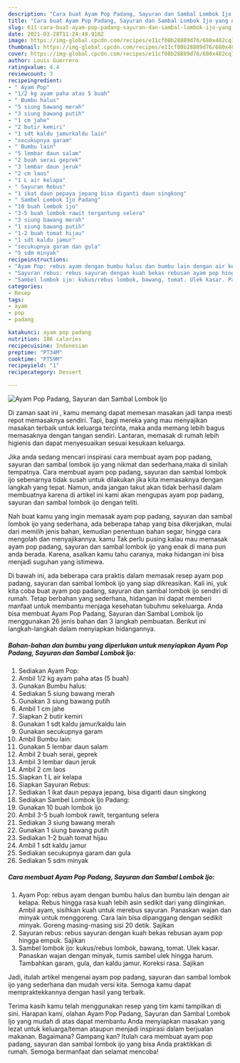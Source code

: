 ```yaml
---
description: "Cara buat Ayam Pop Padang, Sayuran dan Sambal Lombok Ijo yang nikmat Untuk Jualan"
title: "Cara buat Ayam Pop Padang, Sayuran dan Sambal Lombok Ijo yang nikmat Untuk Jualan"
slug: 611-cara-buat-ayam-pop-padang-sayuran-dan-sambal-lombok-ijo-yang-nikmat-untuk-jualan
date: 2021-03-28T11:24:49.918Z
image: https://img-global.cpcdn.com/recipes/e11cf08b28889d76/680x482cq70/ayam-pop-padang-sayuran-dan-sambal-lombok-ijo-foto-resep-utama.jpg
thumbnail: https://img-global.cpcdn.com/recipes/e11cf08b28889d76/680x482cq70/ayam-pop-padang-sayuran-dan-sambal-lombok-ijo-foto-resep-utama.jpg
cover: https://img-global.cpcdn.com/recipes/e11cf08b28889d76/680x482cq70/ayam-pop-padang-sayuran-dan-sambal-lombok-ijo-foto-resep-utama.jpg
author: Louis Guerrero
ratingvalue: 4.4
reviewcount: 3
recipeingredient:
- " Ayam Pop"
- "1/2 kg ayam paha atas 5 buah"
- " Bumbu halus"
- "5 siung bawang merah"
- "3 siung bawang putih"
- "1 cm jahe"
- "2 butir kemiri"
- "1 sdt kaldu jamurkaldu lain"
- "secukupnya garam"
- " Bumbu lain"
- "5 lembar daun salam"
- "2 buah serai geprek"
- "3 lembar daun jeruk"
- "2 cm laos"
- "1 L air kelapa"
- " Sayuran Rebus"
- "1 ikat daun pepaya jepang bisa diganti daun singkong"
- " Sambel Lombok Ijo Padang"
- "10 buah lombok ijo"
- "3-5 buah lombok rawit tergantung selera"
- "3 siung bawang merah"
- "1 siung bawang putih"
- "1-2 buah tomat hijau"
- "1 sdt kaldu jamur"
- "secukupnya garam dan gula"
- "5 sdm minyak"
recipeinstructions:
- "Ayam Pop: rebus ayam dengan bumbu halus dan bumbu lain dengan air kelapa. Rebus hingga rasa kuah lebih asin sedikit dari yang diinginkan. Ambil ayam, sisihkan kuah untuk merebus sayuran. Panaskan wajan dan minyak untuk menggoreng. Cara lain bisa dipanggang dengan sedikit minyak. Goreng masing-masing sisi 20 detik. Sajikan"
- "Sayuran rebus: rebus sayuran dengan kuah bekas rebusan ayam pop hingga empuk. Sajikan"
- "Sambel lombok ijo: kukus/rebus lombok, bawang, tomat. Ulek kasar. Panaskan wajan dengan minyak, tumis sambel ulek hingga harum. Tambahkan garam, gula, dan kaldu jamur. Koreksi rasa. Sajikan"
categories:
- Resep
tags:
- ayam
- pop
- padang

katakunci: ayam pop padang 
nutrition: 186 calories
recipecuisine: Indonesian
preptime: "PT34M"
cooktime: "PT59M"
recipeyield: "1"
recipecategory: Dessert

---
```



![Ayam Pop Padang, Sayuran dan Sambal Lombok Ijo](https://img-global.cpcdn.com/recipes/e11cf08b28889d76/680x482cq70/ayam-pop-padang-sayuran-dan-sambal-lombok-ijo-foto-resep-utama.jpg)

Di zaman  saat ini , kamu memang dapat memesan masakan jadi tanpa mesti repot memasaknya sendiri. Tapi, bagi mereka yang mau menyajikan masakan terbaik untuk keluarga tercinta, maka anda memang lebih bagus memasaknya dengan tangan sendiri. Lantaran, memasak di rumah lebih higienis dan dapat menyesuaikan sesuai kesukaan keluarga.

Jika anda sedang mencari inspirasi cara membuat ayam pop padang, sayuran dan sambal lombok ijo yang nikmat dan sederhana,maka di sinilah tempatnya. Cara membuat ayam pop padang, sayuran dan sambal lombok ijo  sebenarnya tidak susah untuk dilakukan jika kita memasaknya dengan langkah yang tepat. Namun, anda jangan takut akan tidak berhasil dalam membuatnya 
karena di artikel ini kami akan mengupas ayam pop padang, sayuran dan sambal lombok ijo dengan teliti.  



Nah buat kamu yang ingin memasak ayam pop padang, sayuran dan sambal lombok ijo yang sederhana, ada beberapa tahap yang bisa dikerjakan, mulai dari memilih jenis bahan, kemudian penentuan bahan segar, hingga cara mengolah dan menyajikannya. kamu Tak perlu pusing kalau mau memasak ayam pop padang, sayuran dan sambal lombok ijo yang enak di mana pun anda berada. Karena, asalkan kamu  tahu caranya, maka hidangan ini bisa menjadi suguhan yang istimewa.

Di bawah ini, ada beberapa cara praktis  dalam memasak resep ayam pop padang, sayuran dan sambal lombok ijo yang siap dikreasikan. Kali ini, yuk kita coba buat ayam pop padang, sayuran dan sambal lombok ijo sendiri di rumah. Tetap berbahan yang sederhana, hidangan ini dapat memberi manfaat untuk membantu menjaga kesehatan tubuhmu sekeluarga. Anda bisa membuat Ayam Pop Padang, Sayuran dan Sambal Lombok Ijo menggunakan 26 jenis bahan dan 3 langkah pembuatan. Berikut ini langkah-langkah dalam menyiapkan hidangannya.

<!--inarticleads1-->

##### Bahan-bahan dan bumbu yang diperlukan untuk menyiapkan Ayam Pop Padang, Sayuran dan Sambal Lombok Ijo:

1. Sediakan  Ayam Pop:
1. Ambil 1/2 kg ayam paha atas (5 buah)
1. Gunakan  Bumbu halus:
1. Sediakan 5 siung bawang merah
1. Gunakan 3 siung bawang putih
1. Ambil 1 cm jahe
1. Siapkan 2 butir kemiri
1. Gunakan 1 sdt kaldu jamur/kaldu lain
1. Gunakan secukupnya garam
1. Ambil  Bumbu lain:
1. Gunakan 5 lembar daun salam
1. Ambil 2 buah serai, geprek
1. Ambil 3 lembar daun jeruk
1. Ambil 2 cm laos
1. Siapkan 1 L air kelapa
1. Siapkan  Sayuran Rebus:
1. Sediakan 1 ikat daun pepaya jepang, bisa diganti daun singkong
1. Sediakan  Sambel Lombok Ijo Padang:
1. Gunakan 10 buah lombok ijo
1. Ambil 3-5 buah lombok rawit, tergantung selera
1. Sediakan 3 siung bawang merah
1. Gunakan 1 siung bawang putih
1. Sediakan 1-2 buah tomat hijau
1. Ambil 1 sdt kaldu jamur
1. Sediakan secukupnya garam dan gula
1. Sediakan 5 sdm minyak




<!--inarticleads2-->

##### Cara membuat Ayam Pop Padang, Sayuran dan Sambal Lombok Ijo:

1. Ayam Pop: rebus ayam dengan bumbu halus dan bumbu lain dengan air kelapa. Rebus hingga rasa kuah lebih asin sedikit dari yang diinginkan. Ambil ayam, sisihkan kuah untuk merebus sayuran. Panaskan wajan dan minyak untuk menggoreng. Cara lain bisa dipanggang dengan sedikit minyak. Goreng masing-masing sisi 20 detik. Sajikan
1. Sayuran rebus: rebus sayuran dengan kuah bekas rebusan ayam pop hingga empuk. Sajikan
1. Sambel lombok ijo: kukus/rebus lombok, bawang, tomat. Ulek kasar. Panaskan wajan dengan minyak, tumis sambel ulek hingga harum. Tambahkan garam, gula, dan kaldu jamur. Koreksi rasa. Sajikan




Jadi, itulah artikel mengenai  ayam pop padang, sayuran dan sambal lombok ijo  yang sederhana dan mudah versi kita. Semoga kamu dapat mempraktekkannya dengan hasil yang terbaik. 

Terima kasih kamu telah menggunakan resep yang tim kami tampilkan di sini. Harapan kami, olahan  Ayam Pop Padang, Sayuran dan Sambal Lombok Ijo yang mudah di atas dapat membantu Anda menyiapkan masakan yang lezat untuk keluarga/teman ataupun menjadi inspirasi dalam berjualan makanan. Bagaimana? Gampang kan? Itulah cara membuat ayam pop padang, sayuran dan sambal lombok ijo yang bisa Anda praktikkan di rumah. Semoga bermanfaat dan selamat mencoba!

